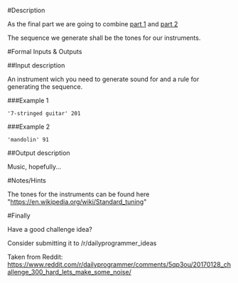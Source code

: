 #Description

As the final part we are going to combine [part 1](https://www.reddit.com/r/dailyprogrammer/comments/5prdgb/20170123_challenge_300_easy_lets_make_some_noise/?utm_content=title&utm_medium=hot&utm_source=reddit&utm_name=frontpage) and [part 2](https://www.reddit.com/r/dailyprogrammer/comments/5q9cll/20170126_challenge_300_easyintermediate_lets_make/)

The sequence we generate shall be the tones for our instruments.

#Formal Inputs &amp; Outputs

##Input description

An instrument wich you need to generate sound for and a rule for generating the sequence.

###Example 1 

    '7-stringed guitar' 201

###Example 2

    'mandolin' 91


##Output description

Music, hopefully...

#Notes/Hints

The tones for the instruments can be found here "https://en.wikipedia.org/wiki/Standard_tuning"

#Finally

Have a good challenge idea?

Consider submitting it to /r/dailyprogrammer_ideas

Taken from Reddit: https://www.reddit.com/r/dailyprogrammer/comments/5qp3ou/20170128_challenge_300_hard_lets_make_some_noise/